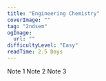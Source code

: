 ```yaml
---
title: "Engineering Chemistry"
coverImage: ""
tag: "2ndsem"
ogImage:
  url: ""
difficultyLevel: "Easy"
readTime: 2.5 Days
---
```


<!-- @format -->

Note 1
Note 2
Note 3
